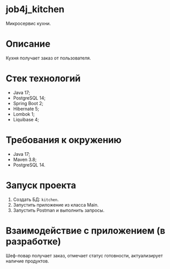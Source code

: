# job4j_kitchen
Микросервис кухни.
# Описание
Кухня получает заказ от пользователя.
# Стек технологий
- Java 17;
- PostgreSQL 14;
- Spring Boot 2;
- Hibernate 5;
- Lombok 1;
- Liquibase 4;
# Требования к окружению
- Java 17;
- Maven 3.8;
- PostgreSQL 14.
# Запуск проекта
1. Создать БД: ```kitchen```.
2. Запустить приложение из класса Main.
3. Запустить Postman и выполнить запросы.
# Взаимодействие с приложением (в разработке)
Шеф-повар получает заказ, отмечает статус готовности, актуализирует наличие продуктов.